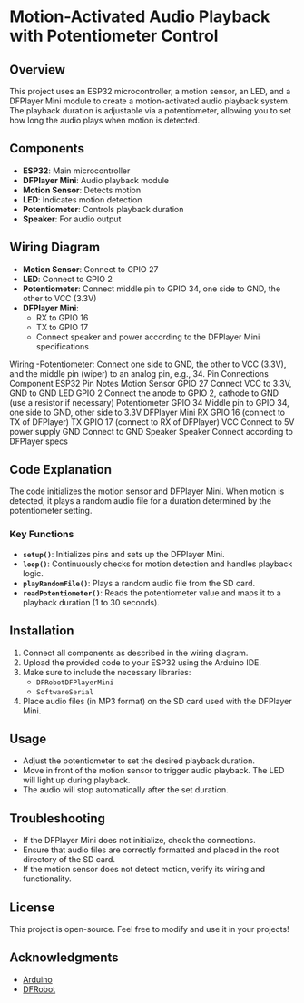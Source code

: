 # Motion-Activated Audio Playback with Potentiometer Control

## Overview
This project uses an ESP32 microcontroller, a motion sensor, an LED, and a DFPlayer Mini module to create a motion-activated audio playback system. The playback duration is adjustable via a potentiometer, allowing you to set how long the audio plays when motion is detected.

## Components
- **ESP32**: Main microcontroller
- **DFPlayer Mini**: Audio playback module
- **Motion Sensor**: Detects motion
- **LED**: Indicates motion detection
- **Potentiometer**: Controls playback duration
- **Speaker**: For audio output

## Wiring Diagram
- **Motion Sensor**: Connect to GPIO 27
- **LED**: Connect to GPIO 2
- **Potentiometer**: Connect middle pin to GPIO 34, one side to GND, the other to VCC (3.3V)
- **DFPlayer Mini**:
  - RX to GPIO 16
  - TX to GPIO 17
  - Connect speaker and power according to the DFPlayer Mini specifications

Wiring
  -Potentiometer: Connect one side to GND, the other to VCC (3.3V), and the middle pin (wiper) to an analog pin, e.g., 34.
Pin Connections
Component	ESP32 Pin	Notes
Motion Sensor	GPIO 27	Connect VCC to 3.3V, GND to GND
LED	GPIO 2	Connect the anode to GPIO 2, cathode to GND (use a resistor if necessary)
Potentiometer	GPIO 34	Middle pin to GPIO 34, one side to GND, other side to 3.3V
DFPlayer Mini	RX	GPIO 16 (connect to TX of DFPlayer)
	TX	GPIO 17 (connect to RX of DFPlayer)
	VCC	Connect to 5V power supply
	GND	Connect to GND
Speaker	Speaker	Connect according to DFPlayer specs
## Code Explanation
The code initializes the motion sensor and DFPlayer Mini. When motion is detected, it plays a random audio file for a duration determined by the potentiometer setting.

### Key Functions
- **`setup()`**: Initializes pins and sets up the DFPlayer Mini.
- **`loop()`**: Continuously checks for motion detection and handles playback logic.
- **`playRandomFile()`**: Plays a random audio file from the SD card.
- **`readPotentiometer()`**: Reads the potentiometer value and maps it to a playback duration (1 to 30 seconds).

## Installation
1. Connect all components as described in the wiring diagram.
2. Upload the provided code to your ESP32 using the Arduino IDE.
3. Make sure to include the necessary libraries:
   - `DFRobotDFPlayerMini`
   - `SoftwareSerial`
4. Place audio files (in MP3 format) on the SD card used with the DFPlayer Mini.

## Usage
- Adjust the potentiometer to set the desired playback duration.
- Move in front of the motion sensor to trigger audio playback. The LED will light up during playback.
- The audio will stop automatically after the set duration.

## Troubleshooting
- If the DFPlayer Mini does not initialize, check the connections.
- Ensure that audio files are correctly formatted and placed in the root directory of the SD card.
- If the motion sensor does not detect motion, verify its wiring and functionality.

## License
This project is open-source. Feel free to modify and use it in your projects!

## Acknowledgments
- [Arduino](https://www.arduino.cc/)
- [DFRobot](https://www.dfrobot.com/)

